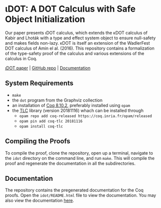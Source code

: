 # &#x03B9;DOT: A DOT Calculus with Safe Object Initialization

Our paper presents &#x03B9;DOT calculus, which extends the &#x03BA;DOT calculus
of Kabir and Lhot&aacute;k with a type and effect system object to ensure
null-safety and makes fields non-lazy.
&#x03BA;DOT is itself an extension of the WadlerFest DOT calculus of Amin el al.
(2016).
This repository contains a formalization of the type-safety proof of the
calculus and various extensions of the calculus in Coq.

[&#x03B9;DOT paper](https://doi.org/10.1145/3428276) | [GitHub repo](https://git.io/dot-init) | [Documentation](https://themaplelab.github.io/dot-public/idot/README.html)

## System Requirements
- `make`
- the `dot` program from the Graphviz collection
- an installation of [Coq 8.10.2](https://coq.inria.fr/opam-using.html), preferably installed using `opam`
- the [TLC](https://gitlab.inria.fr/charguer/tlc) library (version 20181116) whach can be installed through
  + `opam repo add coq-released https://coq.inria.fr/opam/released`
  + `opam pin add coq-tlc 20181116`
  + `opam install coq-tlc`

## Compiling the Proofs
To compile the proof, clone the repository, open up a terminal, navigate to the
`idot` directory on the command line, and run `make`.
This will compile the proof and regenerate the documentation in all the subdirectories.

## Documentation

The repository contains the pregenerated documentation for the Coq proofs.
Open the `idot/README.html` file to view the documentation.
You may also view the documentation [here](https://themaplelab.github.io/dot-public/idot/README.html).
